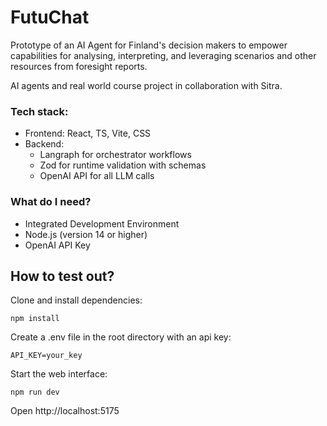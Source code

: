 # FutuChat
Prototype of an AI Agent for Finland's decision makers to empower capabilities for analysing, interpreting, and leveraging scenarios and other resources from foresight reports.

AI agents and real world course project in collaboration with Sitra.

### Tech stack:
- Frontend: React, TS, Vite, CSS
- Backend:
  - Langraph for orchestrator workflows
  - Zod for runtime validation with schemas
  - OpenAI API for all LLM calls

### What do I need?
- Integrated Development Environment
- Node.js (version 14 or higher)
- OpenAI API Key

## How to test out?
Clone and install dependencies:
   ```
   npm install
   ```
Create a .env file in the root directory with an api key:
   ```
   API_KEY=your_key
   ```

Start the web interface:
   ```
   npm run dev
   ```

Open http://localhost:5175
